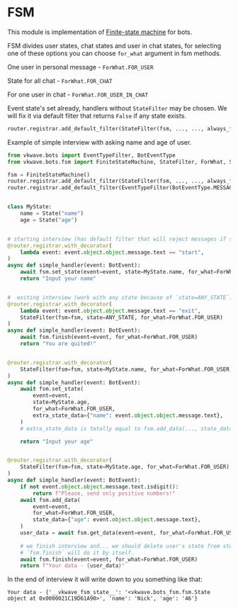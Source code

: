 # FSM

This module is implementation of [Finite-state machine](https://en.wikipedia.org/wiki/Finite-state_machine)
for bots.

FSM divides user states, chat states and user in chat states,
for selecting one of these options you can choose `for_what` argument in fsm methods.

One user in personal message - `ForWhat.FOR_USER`

State for all chat - `ForWhat.FOR_CHAT`

For one user in chat - `ForWhat.FOR_USER_IN_CHAT`

Event state's set already, handlers without `StateFilter` may be chosen. We will fix it via default filter that returns `False` if any state exists.
```python
router.registrar.add_default_filter(StateFilter(fsm, ..., ..., always_false=True))
```

Example of simple interview with asking name and age of user.

```python
from vkwave.bots import EventTypeFilter, BotEventType
from vkwave.bots.fsm import FiniteStateMachine, StateFilter, ForWhat, State, ANY_STATE

fsm = FiniteStateMachine()
router.registrar.add_default_filter(StateFilter(fsm, ..., ..., always_false=True))
router.registrar.add_default_filter(EventTypeFilter(BotEventType.MESSAGE_NEW.value))  # we don't want to write it in all handlers.


class MyState:
    name = State("name")
    age = State("age")


# starting interview (has default filter that will reject messages if state exists)
@router.registrar.with_decorator(
    lambda event: event.object.object.message.text == "start",
)
async def simple_handler(event: BotEvent):
    await fsm.set_state(event=event, state=MyState.name, for_what=ForWhat.FOR_USER)
    return "Input your name"


#  exiting interview (work with any state because of `state=ANY_STATE`)
@router.registrar.with_decorator(
    lambda event: event.object.object.message.text == "exit",
    StateFilter(fsm=fsm, state=ANY_STATE, for_what=ForWhat.FOR_USER)
)
async def simple_handler(event: BotEvent):
    await fsm.finish(event=event, for_what=ForWhat.FOR_USER)
    return "You are quited!"


@router.registrar.with_decorator(
    StateFilter(fsm=fsm, state=MyState.name, for_what=ForWhat.FOR_USER),
)
async def simple_handler(event: BotEvent):
    await fsm.set_state(
        event=event,
        state=MyState.age,
        for_what=ForWhat.FOR_USER,
        extra_state_data={"name": event.object.object.message.text},
    )
    # extra_state_data is totally equal to fsm.add_data(..., state_data={"name": event.object.object.message.text})

    return "Input your age"


@router.registrar.with_decorator(
    StateFilter(fsm=fsm, state=MyState.age, for_what=ForWhat.FOR_USER),
)
async def simple_handler(event: BotEvent):
    if not event.object.object.message.text.isdigit():
        return f"Please, send only positive numbers!"
    await fsm.add_data(
        event=event,
        for_what=ForWhat.FOR_USER,
        state_data={"age": event.object.object.message.text},
    )
    user_data = await fsm.get_data(event=event, for_what=ForWhat.FOR_USER)
 
    # we finish interview and... we should delete user's state from storage.
    # `fsm.finish` will do it by itself.
    await fsm.finish(event=event, for_what=ForWhat.FOR_USER)
    return f"Your data - {user_data}"
```

In the end of interview it will write down to you something like that:
```
Your data - {'__vkwave_fsm_state__': '<vkwave.bots_fsm.fsm.State object at 0x0000021C19D61A90>', 'name': 'Nick', 'age': '46'}
```
